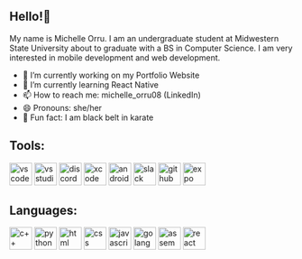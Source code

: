 ## Hello!👋
My name is Michelle Orru. I am an undergraduate student at Midwestern State University about to graduate with a BS in Computer Science. I am very interested in mobile development and web development. 


- 🔭 I’m currently working on my Portfolio Website
- 🌱 I’m currently learning React Native
- 📫 How to reach me: michelle_orru08 (LinkedIn)
- 😄 Pronouns: she/her
- 🥋 Fun fact: I am black belt in karate


## Tools: 
<img src='https://github.com/michelle083/michelle083/assets/100542045/e1fb13cf-e703-424d-8c79-ca280587bbd3' alt= 'vscode' height= '40'>
<img src='https://github.com/michelle083/michelle083/assets/100542045/ea85b001-fb76-4def-a8c7-4b6f7f51b33f' alt= 'vs studio' height= '40'>
<img src='https://github.com/michelle083/michelle083/assets/100542045/1eeae0e0-f4ab-46e1-9704-3c461aaad077' alt='discord' height= '40'>
<img src='https://github.com/michelle083/michelle083/assets/100542045/9f1a693f-cbe3-4644-a828-2eaa647b85cf' alt='xcode' height= '40'>
<img src='https://github.com/michelle083/michelle083/assets/100542045/78ec0c37-734a-4e65-87b2-3b5eeabac5e8' alt='android studio' height= '40'>
<img src='https://github.com/michelle083/michelle083/assets/100542045/e47fdaab-6f43-4ba8-b1d5-b7f4add6f685' alt='slack' height= '40'>
<img src='https://github.com/michelle083/michelle083/assets/100542045/c28ad09a-4b48-4da2-9298-9c3c6011465d' alt='github' height= '40'>
<img src='https://github.com/michelle083/michelle083/assets/100542045/bdabd84b-529e-47ff-a4a6-1c49d26d2136' alt='expo' height= '40'>

## Languages: 
<img src= 'https://github.com/michelle083/michelle083/assets/100542045/5649217b-758e-4a73-90c6-22d384de9a99' alt= 'c++' height= '40'>
<img src= 'https://github.com/michelle083/michelle083/assets/100542045/73f20251-3a4e-488f-8e76-ab658638599e' alt= 'python' height= '40'>
<img src= 'https://github.com/michelle083/michelle083/assets/100542045/57b6e436-554d-4388-a41f-f2a6c12a5811' alt= 'html' height= '40'>
<img src= 'https://github.com/michelle083/michelle083/assets/100542045/d7aaf031-5729-44c3-a4df-98f4be522cfc' alt= 'css' height= '40'>
<img src= 'https://github.com/michelle083/michelle083/assets/100542045/439bf9a3-38a6-4399-8982-8d8af68995fb' alt= 'javascript' height= '40'>
<img src= 'https://github.com/michelle083/michelle083/assets/100542045/72b8989f-1049-4bdb-8550-7fa3fd8baf87' alt= 'golang' height= '40'>
<img src= 'https://github.com/michelle083/michelle083/assets/100542045/b0ce0966-c967-4d67-9c6a-122c7a5c2121' alt= 'assembly' height= '40'>
<img src= 'https://github.com/michelle083/michelle083/assets/100542045/d2e02552-69a1-4ce7-866f-5966e68c4900' alt= 'react' height= '40'>

